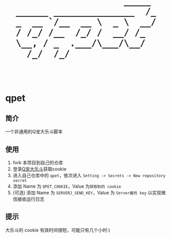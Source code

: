 <h1 align="center">
  <pre>
                    _____ 
______ _______________  /_
_  __ `/__  __ \  _ \  __/
/ /_/ /__  /_/ /  __/ /_  
\__, / _  .___/\___/\__/  
  /_/  /_/                

  </pre>
</h1>

# qpet

## 简介

一个非通用的Q宠大乐斗脚本

## 使用

1. fork 本项目到自己的仓库
2. 登录[Q宠大乐斗](https://dld.qzapp.z.qq.com/qpet/cgi-bin/phonepk?cmd=index&channel=0)获取cookie
3. 进入自己仓库中的 `qpet`，依次进入 `Setting -> Secrets -> New repository secret`
4. 添加 Name 为 `QPET_COOKIE`，Value 为`获取到的 cookie`
5. (可选) 添加 Name 为 `SERVERJ_SEND_KEY`，Value 为 `Server酱的 key` 以实现微信接收运行日志

## 提示

大乐斗的 cookie 有效时间很短，可能只有几个小时:)
